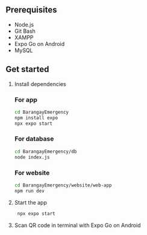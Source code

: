 ## Prerequisites
   - Node.js
   - Git Bash
   - XAMPP
   - Expo Go on Android
   - MySQL

## Get started

1. Install dependencies

   ### For app
   ```bash
   cd BarangayEmergency
   npm install expo
   npx expo start
   ```

   ### For database
   ```bash
   cd BarangayEmergency/db
   node index.js
   ```
   ### For website
   ```bash
   cd BarangayEmergency/website/web-app
   npm run dev
   ```

2. Start the app

   ```bash
    npx expo start
   ```

3. Scan QR code in terminal with Expo Go on Android

